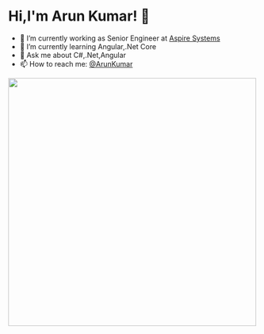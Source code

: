 # Hi,I'm Arun Kumar! 👋 

- 🔭 I’m currently working as Senior Engineer at [Aspire Systems](https://www.aspiresys.com/)
- 🌱 I’m currently learning Angular,.Net Core
- 💬 Ask me about C#,.Net,Angular
- 📫 How to reach me: [@ArunKumar](https://twitter.com/dev_arunkumar)

<img src="https://i.imgur.com/3S2spPk.gif" width="500"></h2>
